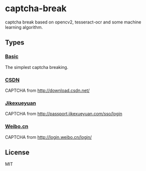 # captcha-break
captcha break based on opencv2, tesseract-ocr and some machine learning algorithm.

## Types
### [Basic](./basic)
The simplest captcha breaking.
### [CSDN](./csdn)
CAPTCHA from http://download.csdn.net/
### [Jikexueyuan](./jikexueyuan)
CAPTCHA from http://passport.jikexueyuan.com/sso/login
### [Weibo.cn](./weibo.cn)
CAPTCHA from http://login.weibo.cn/login/
## License
MIT
